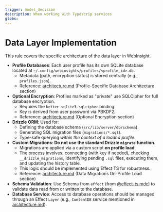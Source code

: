 ```yaml
---
trigger: model_decision
description: When working with Typescrip services
globs: 
---
```

# Data Layer Implementation

This rule covers the specific architecture of the data layer in WebInsight.

- **Profile Databases**: Each user profile has its own SQLite database located at `~/.config/webinsights/profiles/<profile_id>.db`.
    - Metadata (path, encryption status) is stored centrally (e.g., `profiles.json`).
    - Reference: [architecture.md](mdc:documentation/architecture.md) (Profile-Specific Database Architecture section)
- **Optional Encryption**: Profiles marked as "private" use SQLCipher for full database encryption.
    - Requires the `better-sqlite3-sqlcipher` binding.
    - Key is derived from user password via PBKDF2.
    - Reference: [architecture.md](mdc:documentation/architecture.md) (Optional Encryption section)
- **Drizzle ORM**: Used for:
    - Defining the database schema (`src/lib/server/db/schema`).
    - Generating SQL migration files (`migrations/*.sql`).
    - Type-safe querying *within the context of a loaded profile*.
- **Custom Migrations**: **Do not use the standard Drizzle `migrate` function.**
    - Migrations are applied via a custom script **on profile load**.
    - The process involves: connecting (with key if needed), checking `__drizzle_migrations`, identifying pending `.sql` files, executing them, and updating the history table.
    - This logic should be implemented using Effect TS for robustness.
    - Reference: [architecture.md](mdc:documentation/architecture.md) (Data Migrations On-Profile Load section)
- **Schema Validation**: Use Schema from `effect` (from [@effect-ts.mdc](mdc:.cursor/rules/effect-ts.mdc)) to validate data read from or written to the database.
- **Database Service**: Access to database operations should be managed through an Effect `Layer` (e.g., `ContentDB` service mentioned in [architecture.md](mdc:documentation/architecture.md)).
